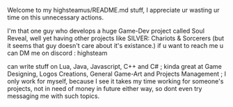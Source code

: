 Welcome to my highsteamus/README.md stuff, I appreciate ur wasting ur time on this unnecessary actions.

I'm that one guy who develops a huge Game-Dev project called Soul Reveal, well yet having other projects like SILVER: Chariots & Sorcerers (but it seems that guy doesn't care about it's existance.) 
if u want to reach me u can DM me on discord : highsteam 

can write stuff on Lua, Java, Javascript, C++ and C# ; 
kinda great at Game Designing, Logos Creations, General Game-Art and Projects Management ; 
I only work for myself, because I see it takes my time working for someone's projects, not in need of money in future either way, so dont even try messaging me with such topics.
